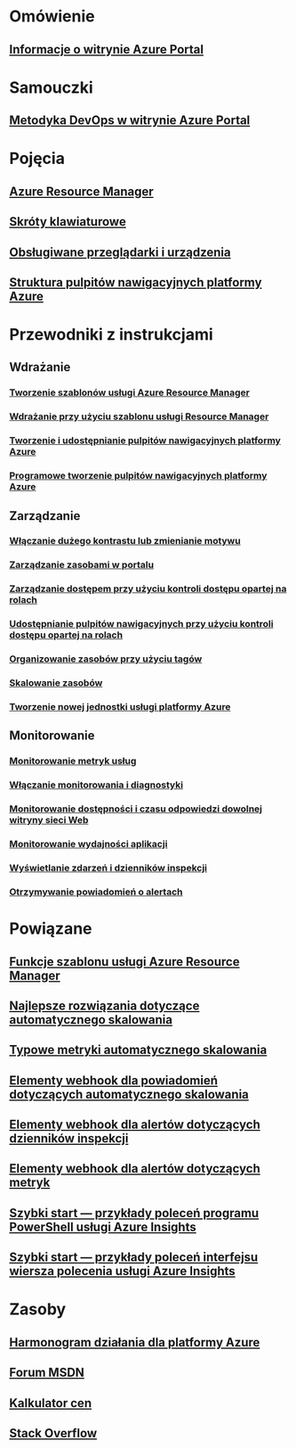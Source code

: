 # Omówienie
## [Informacje o witrynie Azure Portal](../azure-portal-overview.md)
# Samouczki
## [Metodyka DevOps w witrynie Azure Portal](tutorial-azureportal-devops.md)
# Pojęcia
## [Azure Resource Manager](../azure-resource-manager/resource-group-overview.md)
## [Skróty klawiaturowe](azure-portal-keyboard-shortcuts.md)
## [Obsługiwane przeglądarki i urządzenia](../azure-preview-portal-supported-browsers-devices.md)
## [Struktura pulpitów nawigacyjnych platformy Azure](azure-portal-dashboards-structure.md)
# Przewodniki z instrukcjami
## Wdrażanie
### [Tworzenie szablonów usługi Azure Resource Manager](../azure-resource-manager/resource-group-authoring-templates.md)
### [Wdrażanie przy użyciu szablonu usługi Resource Manager](../azure-resource-manager/resource-group-template-deploy.md)
### [Tworzenie i udostępnianie pulpitów nawigacyjnych platformy Azure](azure-portal-dashboards.md)
### [Programowe tworzenie pulpitów nawigacyjnych platformy Azure](azure-portal-dashboards-create-programmatically.md)
## Zarządzanie
### [Włączanie dużego kontrastu lub zmienianie motywu](azure-portal-change-theme-high-contrast.md)
### [Zarządzanie zasobami w portalu](../azure-resource-manager/resource-group-portal.md)
### [Zarządzanie dostępem przy użyciu kontroli dostępu opartej na rolach](../role-based-access-control/role-assignments-portal.md)
### [Udostępnianie pulpitów nawigacyjnych przy użyciu kontroli dostępu opartej na rolach](azure-portal-dashboard-share-access.md)
### [Organizowanie zasobów przy użyciu tagów](../azure-resource-manager/resource-group-using-tags.md)
### [Skalowanie zasobów](../monitoring-and-diagnostics/insights-how-to-scale.md)
### [Tworzenie nowej jednostki usługi platformy Azure](../azure-resource-manager/resource-group-create-service-principal-portal.md)
## Monitorowanie
### [Monitorowanie metryk usług](../monitoring-and-diagnostics/insights-how-to-customize-monitoring.md)
### [Włączanie monitorowania i diagnostyki](../monitoring-and-diagnostics/insights-how-to-use-diagnostics.md)
### [Monitorowanie dostępności i czasu odpowiedzi dowolnej witryny sieci Web](../application-insights/app-insights-monitor-web-app-availability.md)
### [Monitorowanie wydajności aplikacji](../application-insights/app-insights-azure-web-apps.md)
### [Wyświetlanie zdarzeń i dzienników inspekcji](../monitoring-and-diagnostics/insights-debugging-with-events.md)
### [Otrzymywanie powiadomień o alertach](../monitoring-and-diagnostics/insights-receive-alert-notifications.md)

# Powiązane
## [Funkcje szablonu usługi Azure Resource Manager](../azure-resource-manager/resource-group-template-functions.md)
## [Najlepsze rozwiązania dotyczące automatycznego skalowania](../monitoring-and-diagnostics/insights-autoscale-best-practices.md)
## [Typowe metryki automatycznego skalowania](../monitoring-and-diagnostics/insights-autoscale-common-metrics.md)
## [Elementy webhook dla powiadomień dotyczących automatycznego skalowania](../monitoring-and-diagnostics/insights-autoscale-to-webhook-email.md)
## [Elementy webhook dla alertów dotyczących dzienników inspekcji](../monitoring-and-diagnostics/insights-auditlog-to-webhook-email.md)
## [Elementy webhook dla alertów dotyczących metryk](../monitoring-and-diagnostics/insights-webhooks-alerts.md)
## [Szybki start — przykłady poleceń programu PowerShell usługi Azure Insights](../monitoring-and-diagnostics/insights-powershell-samples.md)
## [Szybki start — przykłady poleceń interfejsu wiersza polecenia usługi Azure Insights](../monitoring-and-diagnostics/insights-cli-samples.md)

# Zasoby
## [Harmonogram działania dla platformy Azure](https://azure.microsoft.com/roadmap/?category=monitoring-management)
## [Forum MSDN](https://social.msdn.microsoft.com/Forums/en-US/home?forum=windowsazuremanagement) 
## [Kalkulator cen](https://azure.microsoft.com/pricing/calculator/)
## [Stack Overflow](http://stackoverflow.com/questions/tagged/azure-management-portal)





